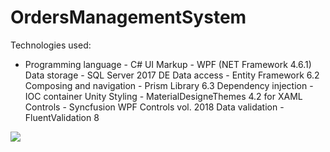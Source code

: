 # OrdersManagementSystem

Technologies used:

- Programming language - C#
UI Markup - WPF (NET Framework 4.6.1)
Data storage - SQL Server 2017 DE
Data access - Entity Framework 6.2
Composing and navigation - Prism Library 6.3
Dependency injection - IOC container Unity 
Styling - MaterialDesigneThemes 4.2 for XAML
Controls - Syncfusion WPF Controls vol. 2018
Data validation - FluentValidation 8

<image src="https://github.com/StupeniNET/OrdersManagementSystem/blob/master/Screenshots/Dashboard.PNG"/>

